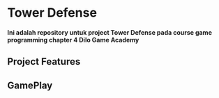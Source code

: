 # Tower Defense

#### Ini adalah repository untuk project Tower Defense pada course game programming chapter 4 Dilo Game Academy

## Project Features

## GamePlay
